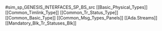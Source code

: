 #sim_sp_GENESIS_INTERFACES_SP_BS_src
[[Basic_Physical_Types]]
[[Common_Timlink_Type]]
[[Common_Tr_Status_Type]]
[[Common_Basic_Type]]
[[Common_Msg_Types_Panels]]
[[Ada.Streams]]
[[Mandatory_Blk_Tr_Statuses_Blk]]
